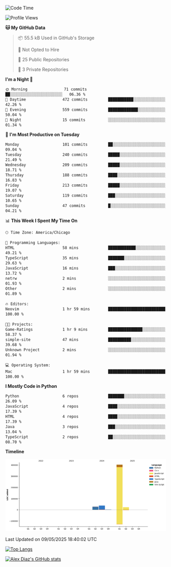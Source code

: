 <!--START_SECTION:waka-->
![Code Time](http://img.shields.io/badge/Code%20Time-26%20hrs%2036%20mins-blue)

![Profile Views](http://img.shields.io/badge/Profile%20Views-0-blue)

**🐱 My GitHub Data** 

> 📦 55.5 kB Used in GitHub's Storage 
 > 
> 🚫 Not Opted to Hire
 > 
> 📜 25 Public Repositories 
 > 
> 🔑 3 Private Repositories 
 > 
**I'm a Night 🦉** 

```text
🌞 Morning                71 commits          ██░░░░░░░░░░░░░░░░░░░░░░░   06.36 % 
🌆 Daytime                472 commits         ███████████░░░░░░░░░░░░░░   42.26 % 
🌃 Evening                559 commits         █████████████░░░░░░░░░░░░   50.04 % 
🌙 Night                  15 commits          ░░░░░░░░░░░░░░░░░░░░░░░░░   01.34 % 
```
📅 **I'm Most Productive on Tuesday** 

```text
Monday                   101 commits         ██░░░░░░░░░░░░░░░░░░░░░░░   09.04 % 
Tuesday                  240 commits         █████░░░░░░░░░░░░░░░░░░░░   21.49 % 
Wednesday                209 commits         █████░░░░░░░░░░░░░░░░░░░░   18.71 % 
Thursday                 188 commits         ████░░░░░░░░░░░░░░░░░░░░░   16.83 % 
Friday                   213 commits         █████░░░░░░░░░░░░░░░░░░░░   19.07 % 
Saturday                 119 commits         ███░░░░░░░░░░░░░░░░░░░░░░   10.65 % 
Sunday                   47 commits          █░░░░░░░░░░░░░░░░░░░░░░░░   04.21 % 
```


📊 **This Week I Spent My Time On** 

```text
🕑︎ Time Zone: America/Chicago

💬 Programming Languages: 
HTML                     58 mins             ████████████░░░░░░░░░░░░░   49.21 % 
TypeScript               35 mins             ███████░░░░░░░░░░░░░░░░░░   29.63 % 
JavaScript               16 mins             ███░░░░░░░░░░░░░░░░░░░░░░   13.72 % 
netrw                    2 mins              ░░░░░░░░░░░░░░░░░░░░░░░░░   01.93 % 
Other                    2 mins              ░░░░░░░░░░░░░░░░░░░░░░░░░   01.89 % 

🔥 Editors: 
Neovim                   1 hr 59 mins        █████████████████████████   100.00 % 

🐱‍💻 Projects: 
Game-Ratings             1 hr 9 mins         ███████████████░░░░░░░░░░   58.37 % 
simple-site              47 mins             ██████████░░░░░░░░░░░░░░░   39.68 % 
Unknown Project          2 mins              ░░░░░░░░░░░░░░░░░░░░░░░░░   01.94 % 

💻 Operating System: 
Mac                      1 hr 59 mins        █████████████████████████   100.00 % 
```

**I Mostly Code in Python** 

```text
Python                   6 repos             ███████░░░░░░░░░░░░░░░░░░   26.09 % 
JavaScript               4 repos             ████░░░░░░░░░░░░░░░░░░░░░   17.39 % 
HTML                     4 repos             ████░░░░░░░░░░░░░░░░░░░░░   17.39 % 
Java                     3 repos             ███░░░░░░░░░░░░░░░░░░░░░░   13.04 % 
TypeScript               2 repos             ██░░░░░░░░░░░░░░░░░░░░░░░   08.70 % 
```



**Timeline**

![Lines of Code chart](https://raw.githubusercontent.com/imloadinqqq/imloadinqqq/main/assets/bar_graph.png)


 Last Updated on 09/05/2025 18:40:02 UTC
<!--END_SECTION:waka-->

[![Top Langs](https://github-readme-stats.vercel.app/api/top-langs/?username=imloadinqqq)](https://github.com/anuraghazra/github-readme-stats)

[![Alex Diaz's GitHub stats](https://github-readme-stats.vercel.app/api?username=imloadinqqq&show_icons=true&theme=gradient)](https://github.com/anuraghazra/github-readme-stats)
